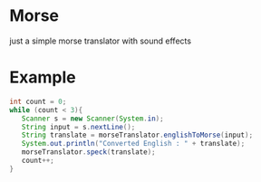 # Morse
just a simple morse translator with sound effects

# Example
```java
int count = 0;
while (count < 3){
   Scanner s = new Scanner(System.in);
   String input = s.nextLine();
   String translate = morseTranslator.englishToMorse(input);
   System.out.println("Converted English : " + translate);
   morseTranslator.speck(translate);
   count++;
}
```
